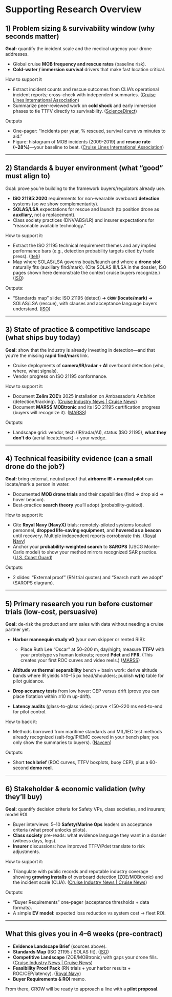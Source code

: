 # Supporting Research Overview

## 1) Problem sizing & survivability window (why seconds matter)

**Goal:** quantify the incident scale and the medical urgency your drone addresses.

* Global cruise **MOB frequency and rescue rates** (baseline risk).
* **Cold-water / immersion survival** drivers that make fast location critical.

How to support it

* Extract incident counts and rescue outcomes from CLIA’s operational incident reports; cross-check with independent summaries. ([Cruise Lines International Association][1])
* Summarize peer-reviewed work on **cold shock** and early immersion phases to tie TTFV directly to survivability. ([ScienceDirect][2])

Outputs

* One-pager: “Incidents per year, % rescued, survival curve vs minutes to aid.”
* Figure: histogram of MOB incidents (2009-2019) and **rescue rate (~28%)**—your baseline to beat. ([Cruise Lines International Association][1])

---

## 2) Standards & buyer environment (what “good” must align to)

Goal: prove you’re building to the framework buyers/regulators already use.

* **ISO 21195:2020** requirements for non-wearable overboard **detection** systems (so we show complementarity).
* **SOLAS/LSA** expectations for rescue and launch (to position drone as **auxiliary**, not a replacement).
* Class society practices (DNV/ABS/LR) and insurer expectations for “reasonable available technology.”

How to support it:

* Extract the ISO 21195 technical requirement themes and any implied performance bars (e.g., detection probability targets cited by trade press). ([Iteh][3])
* Map where SOLAS/LSA governs boats/launch and where a **drone slot** naturally fits (auxiliary find/mark). (Cite SOLAS III/LSA in the dossier; ISO pages shown here demonstrate the context cruise buyers recognize.) ([ISO][4])

Outputs:

* “Standards map” slide: ISO 21195 (detect) ➜ **`CROW` (locate/mark)** ➜ SOLAS/LSA (rescue), with clauses and acceptance language buyers understand. ([ISO][4])

---

## 3) State of practice & competitive landscape (what ships buy today)

**Goal:** show that the industry is already investing in detection—and that you’re the missing **rapid find/mark** link.

* Cruise deployments of **camera/IR/radar + AI** overboard detection (who, where, what signals).
* Vendor progress on ISO 21195 conformance.

How to support it:

* Document **Zelim ZOE**’s 2025 installation on Ambassador’s *Ambition* (detection/tracking). ([Cruise Industry News | Cruise News][5])
* Document **MARSS MOBtronic** and its ISO 21195 certification progress (buyers will recognize it). ([MARSS][6])

Outputs:

* Landscape grid: vendor, tech (IR/radar/AI), status (ISO 21195), **what they don’t do** (aerial locate/mark) → your wedge.

---

## 4) Technical feasibility evidence (can a small drone do the job?)

**Goal:** bring external, neutral proof that **airborne IR + manual pilot** can locate/mark a person in water.

* Documented **MOB drone trials** and their capabilities (find → drop aid → hover beacon).
* Best-practice **search theory** you’ll adopt (probability-guided).

How to support it:

* Cite **Royal Navy (NavyX)** trials: remotely-piloted systems located personnel, **dropped life-saving equipment**, and **hovered as a beacon** until recovery. Multiple independent reports corroborate this. ([Royal Navy][7])
* Anchor your **probability-weighted search** to **SAROPS** (USCG Monte-Carlo model) to show your method mirrors recognized SAR practice. ([U.S. Coast Guard][8])

Outputs:

* 2 slides: “External proof” (RN trial quotes) and “Search math we adopt” (SAROPS diagram).

---

## 5) Primary research you run **before** customer trials (low-cost, persuasive)

**Goal:** de-risk the product and arm sales with data without needing a cruise partner yet.

* **Harbor mannequin study v0** (your own skipper or rented RIB):

  * Place Ruth Lee “Oscar” at 50–200 m, day/night; measure **TTFV** with your prototype vs human lookouts; record **Pdet** and **FPR**. (This creates your first ROC curves and video reels.) ([MARSS][6])
* **Altitude vs thermal separability** bench + basin work: derive altitude bands where IR yields ≥10–15 px head/shoulders; publish **w(h)** table for pilot guidance.
* **Drop accuracy tests** from low hover: CEP versus drift (prove you can place flotation within ≤10 m up-drift).
* **Latency audits** (glass-to-glass video): prove <150–220 ms end-to-end for pilot control.

How to back it:

* Methods borrowed from maritime standards and MIL/IEC test methods already recognized (salt-fog/IP/EMC covered in your bench plan; you only show the summaries to buyers). ([Navcen][9])

Outputs:

* Short **tech brief** (ROC curves, TTFV boxplots, buoy CEP), plus a 60-second **demo reel**.

---

## 6) Stakeholder & economic validation (why they’ll buy)

**Goal:** quantify decision criteria for Safety VPs, class societies, and insurers; model ROI.

* Buyer interviews: 5–10 **Safety/Marine Ops** leaders on acceptance criteria (what proof unlocks pilots).
* **Class society** pre-reads: what evidence language they want in a dossier (witness days, logs).
* **Insurer** discussions: how improved TTFV/Pdet translate to risk adjustments.

How to support it:

* Triangulate with public records and reputable industry coverage showing **growing installs** of overboard detection (ZOE/MOBtronic) and the incident scale (CLIA). ([Cruise Industry News | Cruise News][5])

Outputs:

* “Buyer Requirements” one-pager (acceptance thresholds + data formats).
* A simple **EV model**: expected loss reduction vs system cost → fleet ROI.

---

## What this gives you in 4–6 weeks (pre-contract)

* **Evidence Landscape Brief** (sources above).
* **Standards Map** (ISO 21195 / SOLAS fit). ([ISO][4])
* **Competitive Landscape** (ZOE/MOBtronic) with gaps your drone fills. ([Cruise Industry News | Cruise News][5])
* **Feasibility Proof Pack** (RN trials + your harbor results + ROC/CEP/latency). ([Royal Navy][7])
* **Buyer Requirements & ROI** memo.

From there, CROW will be ready to approach a line with a **pilot proposal**.

[1]: https://cruising.org/sites/default/files/2025-03/report_operational_incidents_2019-v-1.pdf?utm_source=chatgpt.com "Report on Operational Incidents 2009 to 2019 For CLIA ..."
[2]: https://www.sciencedirect.com/science/article/pii/S0306456523003169?utm_source=chatgpt.com "Habituation of the cold shock response: A systematic ..."
[3]: https://cdn.standards.iteh.ai/samples/76051/c3ad63c1e50e4901911cca54874631d9/ISO-21195-2020.pdf?utm_source=chatgpt.com "INTERNATIONAL STANDARD ISO 21195"
[4]: https://www.iso.org/obp/ui/en/?utm_source=chatgpt.com "ISO 21195:2020(en), Ships and marine technology"
[5]: https://cruiseindustrynews.com/cruise-news/2025/03/ambassador-first-cruise-line-to-install-zelims-mob-system/?utm_source=chatgpt.com "Ambassador: First Cruise Line to Install Zelim's MOB System"
[6]: https://marss.com/products/mobtronic/?utm_source=chatgpt.com "MOBtronic - Man Overboard Detection System"
[7]: https://www.royalnavy.mod.uk/news/2021/july/02/210702-drone-trials-mob?utm_source=chatgpt.com "Navy tests drones in man overboard trials"
[8]: https://www.dco.uscg.mil/Portals/9/CG-5R/SARfactsInfo/SAROPSInforSheet.pdf?utm_source=chatgpt.com "Search and Rescue Optimal Planning System (SAROPS)"
[9]: https://navcen.uscg.gov/sites/default/files/pdf/Theory_of_Search.pdf?utm_source=chatgpt.com "The Theory of Search - A Simplified Explanation - navcen"
